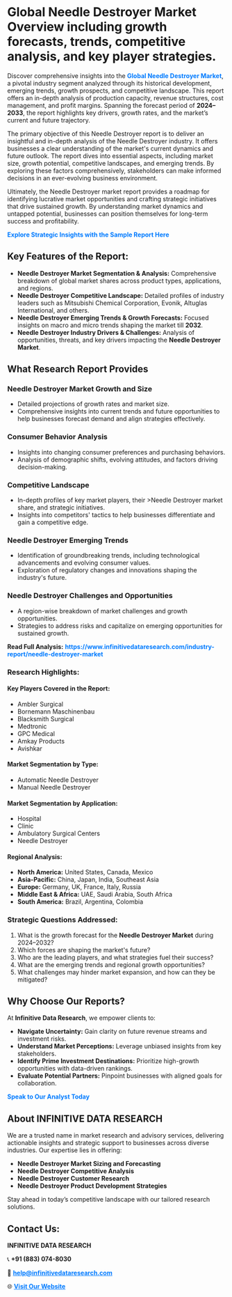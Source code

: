 <h1>Global Needle Destroyer Market Overview including growth forecasts, trends, competitive analysis, and key player strategies.</h1>
<p>
Discover comprehensive insights into the 
<a href="https://www.infinitivedataresearch.com/industry-report/needle-destroyer-market" rel="dofollow" style="color: #007BFF; text-decoration: none;"><strong>Global Needle Destroyer Market</strong></a>, a pivotal industry segment analyzed through its historical development, emerging trends, growth prospects, and competitive landscape. This report offers an in-depth analysis of production capacity, revenue structures, cost management, and profit margins. Spanning the forecast period of <strong>2024–2033</strong>, the report highlights key drivers, growth rates, and the market’s current and future trajectory.
</p>
<p>
The primary objective of this Needle Destroyer report is to deliver an insightful and in-depth analysis of the Needle Destroyer industry. It offers businesses a clear understanding of the market's current dynamics and future outlook. The report dives into essential aspects, including market size, growth potential, competitive landscapes, and emerging trends. By exploring these factors comprehensively, stakeholders can make informed decisions in an ever-evolving business environment.
</p>
<p>
Ultimately, the Needle Destroyer market report provides a roadmap for identifying lucrative market opportunities and crafting strategic initiatives that drive sustained growth. By understanding market dynamics and untapped potential, businesses can position themselves for long-term success and profitability.
</p>
<p>
<a href="https://www.infinitivedataresearch.com/request-sample/reportId=103328" style="color: #007BFF; text-decoration: none;"><strong>Explore Strategic Insights with the Sample Report Here</strong></a>
</p>

<h2>Key Features of the Report:</h2>
<ul>
<li><strong>Needle Destroyer Market Segmentation & Analysis:</strong> Comprehensive breakdown of global market shares across product types, applications, and regions.</li>
<li><strong>Needle Destroyer Competitive Landscape:</strong> Detailed profiles of industry leaders such as Mitsubishi Chemical Corporation, Evonik, Altuglas International, and others.</li>
<li><strong>Needle Destroyer Emerging Trends & Growth Forecasts:</strong> Focused insights on macro and micro trends shaping the market till <strong>2032</strong>.</li>
<li><strong>Needle Destroyer Industry Drivers & Challenges:</strong> Analysis of opportunities, threats, and key drivers impacting the <strong>Needle Destroyer Market</strong>.</li>
</ul>

<h2>What Research Report Provides</h2>
<h3>Needle Destroyer Market Growth and Size</h3>
<ul>
<li>Detailed projections of growth rates and market size.</li>
<li>Comprehensive insights into current trends and future opportunities to help businesses forecast demand and align strategies effectively.</li>
</ul>

<h3>Consumer Behavior Analysis</h3>
<ul>
<li>Insights into changing consumer preferences and purchasing behaviors.</li>
<li>Analysis of demographic shifts, evolving attitudes, and factors driving decision-making.</li>
</ul>

<h3>Competitive Landscape</h3>
<ul>
<li>In-depth profiles of key market players, their >Needle Destroyer market share, and strategic initiatives.</li>
<li>Insights into competitors' tactics to help businesses differentiate and gain a competitive edge.</li>
</ul>

<h3>Needle Destroyer Emerging Trends</h3>
<ul>
<li>Identification of groundbreaking trends, including technological advancements and evolving consumer values.</li>
<li>Exploration of regulatory changes and innovations shaping the industry's future.</li>
</ul>

<h3>Needle Destroyer Challenges and Opportunities</h3>
<ul>
<li>A region-wise breakdown of market challenges and growth opportunities.</li>
<li>Strategies to address risks and capitalize on emerging opportunities for sustained growth.</li>
</ul>
<p><strong>Read Full Analysis:</strong> <a href="https://www.infinitivedataresearch.com/industry-report/needle-destroyer-market" rel="dofollow" style="color: #007BFF; text-decoration: none;"><strong>https://www.infinitivedataresearch.com/industry-report/needle-destroyer-market</strong></a></p>
<h3>Research Highlights:</h3>
<h4>Key Players Covered in the Report:</h4>
<ul><li>Ambler Surgical</li><li>Bornemann Maschinenbau</li><li>Blacksmith Surgical</li><li>Medtronic</li><li>GPC Medical</li><li>Amkay Products</li><li>Avishkar</li></ul>
<h4>Market Segmentation by Type:</h4>
<ul><li>Automatic Needle Destroyer</li><li>Manual Needle Destroyer</li></ul>
<h4>Market Segmentation by Application:</h4>
<ul><li>Hospital</li><li>Clinic</li><li>Ambulatory Surgical Centers</li><li>Needle Destroyer</li></ul>

<h4>Regional Analysis:</h4>
<ul>
<li><strong>North America:</strong> United States, Canada, Mexico</li>
<li><strong>Asia-Pacific:</strong> China, Japan, India, Southeast Asia</li>
<li><strong>Europe:</strong> Germany, UK, France, Italy, Russia</li>
<li><strong>Middle East & Africa:</strong> UAE, Saudi Arabia, South Africa</li>
<li><strong>South America:</strong> Brazil, Argentina, Colombia</li>
</ul>

<h3>Strategic Questions Addressed:</h3>
<ol>
<li>What is the growth forecast for the <strong>Needle Destroyer Market</strong> during 2024–2032?</li>
<li>Which forces are shaping the market's future?</li>
<li>Who are the leading players, and what strategies fuel their success?</li>
<li>What are the emerging trends and regional growth opportunities?</li>
<li>What challenges may hinder market expansion, and how can they be mitigated?</li>
</ol>

<h2>Why Choose Our Reports?</h2>
<p>At <strong>Infinitive Data Research</strong>, we empower clients to:</p>
<ul>
<li><strong>Navigate Uncertainty:</strong> Gain clarity on future revenue streams and investment risks.</li>
<li><strong>Understand Market Perceptions:</strong> Leverage unbiased insights from key stakeholders.</li>
<li><strong>Identify Prime Investment Destinations:</strong> Prioritize high-growth opportunities with data-driven rankings.</li>
<li><strong>Evaluate Potential Partners:</strong> Pinpoint businesses with aligned goals for collaboration.</li>
</ul>
<p><a href="https://www.infinitivedataresearch.com/industry-report/needle-destroyer-market" rel="dofollow" style="color: #007BFF; text-decoration: none;"><strong>Speak to Our Analyst Today</strong></a></p>

<h2>About INFINITIVE DATA RESEARCH</h2>
<p>We are a trusted name in market research and advisory services, delivering actionable insights and strategic support to businesses across diverse industries. Our expertise lies in offering:</p>
<ul>
<li><strong>Needle Destroyer Market Sizing and Forecasting</strong></li>
<li><strong>Needle Destroyer Competitive Analysis</strong></li>
<li><strong>Needle Destroyer Customer Research</strong></li>
<li><strong>Needle Destroyer Product Development Strategies</strong></li>
</ul>
<p>Stay ahead in today’s competitive landscape with our tailored research solutions.</p>

<h2>Contact Us:</h2>
<p><strong>INFINITIVE DATA RESEARCH</strong></p>
<p>📞 <strong>+91 (883) 074-8030</strong></p>
<p>📧 <strong><a href="mailto:help@infinitivedataresearch.com" style="color: #007BFF;">help@infinitivedataresearch.com</a></strong></p>
<p>🌐 <strong><a href="https://www.infinitivedataresearch.com" rel="dofollow" style="color: #007BFF;">Visit Our Website</a></strong></p>